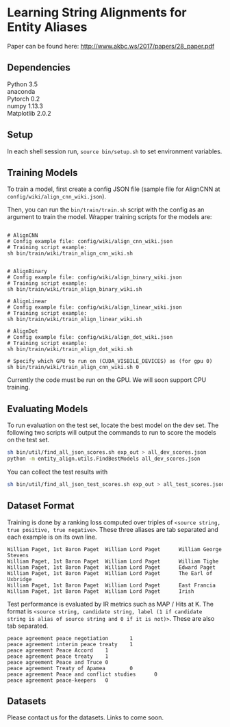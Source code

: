 # Learning String Alignments for Entity Aliases #

Paper can be found here: http://www.akbc.ws/2017/papers/28_paper.pdf

## Dependencies ##
Python 3.5\
anaconda\
Pytorch 0.2\
numpy 1.13.3\
Matplotlib 2.0.2


## Setup ##

In each shell session run, `source bin/setup.sh` to set environment variables.

## Training Models ##

To train a model, first create a config JSON file (sample file for AlignCNN at `config/wiki/align_cnn_wiki.json`).

Then, you can run the `bin/train/train.sh` script with the config as an argument to train the model. 
Wrapper training scripts for the models are:

```

# AlignCNN
# Config example file: config/wiki/align_cnn_wiki.json
# Training script example: 
sh bin/train/wiki/train_align_cnn_wiki.sh


# AlignBinary
# Config example file: config/wiki/align_binary_wiki.json
# Training script example: 
sh bin/train/wiki/train_align_binary_wiki.sh

# AlignLinear
# Config example file: config/wiki/align_linear_wiki.json
# Training script example:
sh bin/train/wiki/train_align_linear_wiki.sh

# AlignDot
# Config example file: config/wiki/align_dot_wiki.json
# Training script example: 
sh bin/train/wiki/train_align_dot_wiki.sh

# Specify which GPU to run on (CUDA_VISBILE_DEVICES) as (for gpu 0)
sh bin/train/wiki/train_align_cnn_wiki.sh 0 
```

Currently the code must be run on the GPU. We will soon support CPU training.

## Evaluating Models ##

To run evaluation on the test set, locate the best model on the dev set. The following two scripts will output the 
commands to run to score the models on the test set.

```bash
sh bin/util/find_all_json_scores.sh exp_out > all_dev_scores.json
python -m entity_align.utils.FindBestModels all_dev_scores.json
```

You can collect the test results with

```bash
sh bin/util/find_all_json_test_scores.sh exp_out > all_test_scores.json
```

## Dataset Format ##

Training is done by a ranking loss computed over triples of `<source string, true positive, true negative>`. These three aliases are tab separated and each example is on its own line.

```
William Paget, 1st Baron Paget  William Lord Paget      William George Stevens 
William Paget, 1st Baron Paget  William Lord Paget      William Tighe  
William Paget, 1st Baron Paget  William Lord Paget      Edward Paget   
William Paget, 1st Baron Paget  William Lord Paget      The Earl of Uxbridge   
William Paget, 1st Baron Paget  William Lord Paget      East Francia   
William Paget, 1st Baron Paget  William Lord Paget      Irish  
```

Test performance is evaluated by IR metrics such as MAP / Hits at K. The format is `<source string, candidate string, label (1 if candidate string is alias of source string and 0 if it is not)>`. These are also tab separated.

```
peace agreement peace negotiation       1      
peace agreement interim peace treaty    1      
peace agreement Peace Accord    1      
peace agreement peace treaty    1      
peace agreement Peace and Truce 0      
peace agreement Treaty of Apamea        0      
peace agreement Peace and conflict studies      0      
peace agreement peace-keepers   0
```


## Datasets ##

Please contact us for the datasets. Links to come soon.
